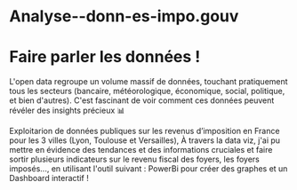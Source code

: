 # Analyse--donn-es-impo.gouv
# Faire parler les données ! 
L'open data regroupe un volume massif de données, touchant pratiquement tous les secteurs (bancaire, météorologique, économique, social, politique, et bien d'autres). 
C'est fascinant de voir comment ces données peuvent révéler des insights précieux 📊 

Exploitarion de données publiques sur les revenus d’imposition en France pour les 3 villes (Lyon, Toulouse et Versailles), À travers la data viz, j'ai pu mettre en évidence des tendances et des informations cruciales et faire sortir plusieurs indicateurs sur le revenu fiscal des foyers, les foyers imposés..., en utilisant l'outil suivant : PowerBi pour créer des graphes et un Dashboard interactif ! 
